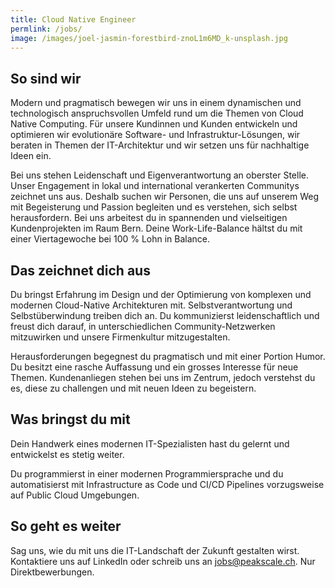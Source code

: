 ```yaml
---
title: Cloud Native Engineer
permlink: /jobs/
image: /images/joel-jasmin-forestbird-znoL1m6MD_k-unsplash.jpg
---
```


## So sind wir

Modern und pragmatisch bewegen wir uns in einem dynamischen und technologisch anspruchsvollen Umfeld rund um die Themen von Cloud Native Computing. Für unsere Kundinnen und Kunden entwickeln und optimieren wir evolutionäre Software- und Infrastruktur-Lösungen, wir beraten in Themen der IT-Architektur und wir setzen uns für nachhaltige Ideen ein.

Bei uns stehen Leidenschaft und Eigenverantwortung an oberster Stelle. Unser Engagement in lokal und international verankerten Communitys zeichnet uns aus. Deshalb suchen wir Personen, die uns auf unserem Weg mit Begeisterung und Passion begleiten und es verstehen, sich selbst herausfordern. Bei uns arbeitest du in spannenden und vielseitigen Kundenprojekten im Raum Bern. Deine Work-Life-Balance hältst du mit einer Viertagewoche bei 100 % Lohn in Balance.

## Das zeichnet dich aus

Du bringst Erfahrung im Design und der Optimierung von komplexen und modernen Cloud-Native Architekturen mit. Selbstverantwortung und Selbstüberwindung treiben dich an. Du kommunizierst leidenschaftlich und freust dich darauf, in unterschiedlichen Community-Netzwerken mitzuwirken und unsere Firmenkultur mitzugestalten.

Herausforderungen begegnest du pragmatisch und mit einer Portion Humor. Du besitzt eine rasche Auffassung und ein grosses Interesse für neue Themen. Kundenanliegen stehen bei uns im Zentrum, jedoch verstehst du es, diese zu challengen und mit neuen Ideen zu begeistern.

## Was bringst du mit

Dein Handwerk eines modernen IT-Spezialisten hast du gelernt und entwickelst es stetig weiter.

Du programmierst in einer modernen Programmiersprache und du automatisierst mit Infrastructure as Code und CI/CD Pipelines vorzugsweise auf Public Cloud Umgebungen.

## So geht es weiter

Sag uns, wie du mit uns die IT-Landschaft der Zukunft gestalten wirst. Kontaktiere uns auf LinkedIn oder schreib uns an jobs@peakscale.ch. Nur Direktbewerbungen.
